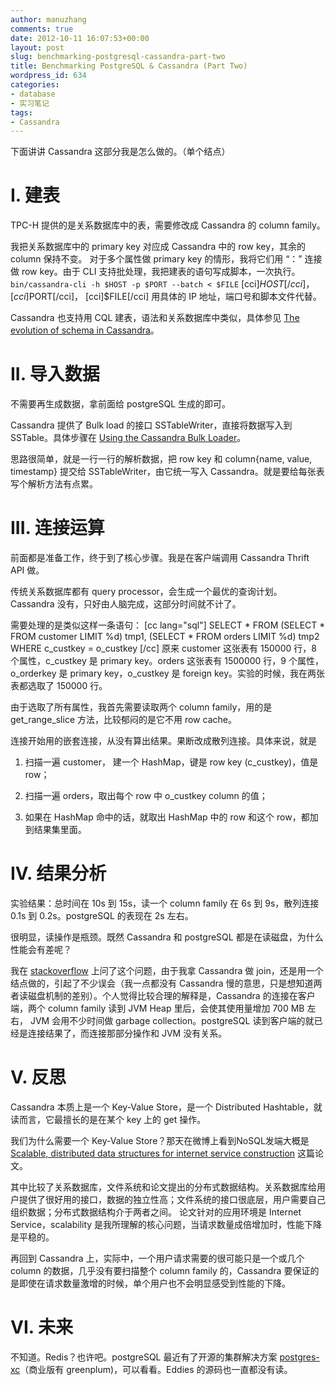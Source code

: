 ```yaml
---
author: manuzhang
comments: true
date: 2012-10-11 16:07:53+00:00
layout: post
slug: benchmarking-postgresql-cassandra-part-two
title: Benchmarking PostgreSQL & Cassandra (Part Two)
wordpress_id: 634
categories:
- database
- 实习笔记
tags:
- Cassandra
---
```


下面讲讲 Cassandra 这部分我是怎么做的。（单个结点）


# I. 建表


TPC-H 提供的是关系数据库中的表，需要修改成 Cassandra 的 column family。

我把关系数据库中的 primary key 对应成 Cassandra 中的 row key，其余的 column 保持不变。 对于多个属性做 primary key 的情形，我将它们用 “：” 连接做 row key。由于 CLI 支持批处理，我把建表的语句写成脚本，一次执行。
` bin/cassandra-cli -h $HOST -p $PORT --batch < $FILE `
[cci]$HOST[/cci]， [cci]$PORT[/cci]， [cci]$FILE[/cci] 用具体的 IP 地址，端口号和脚本文件代替。

Cassandra 也支持用 CQL 建表，语法和关系数据库中类似，具体参见 [The evolution of schema in Cassandra](http://www.datastax.com/dev/blog/schema-in-cassandra-1-1)。

<!-- more -->


# II. 导入数据


不需要再生成数据，拿前面给 postgreSQL 生成的即可。

Cassandra 提供了 Bulk load 的接口 SSTableWriter，直接将数据写入到 SSTable。具体步骤在 [Using the Cassandra Bulk Loader](http://www.datastax.com/dev/blog/bulk-loading)。

思路很简单，就是一行一行的解析数据，把 row key 和 column{name, value, timestamp} 提交给 SSTableWriter，由它统一写入 Cassandra。就是要给每张表写个解析方法有点累。


# III. 连接运算


前面都是准备工作，终于到了核心步骤。我是在客户端调用 Cassandra Thrift API 做。

传统关系数据库都有 query processor，会生成一个最优的查询计划。Cassandra 没有，只好由人脑完成，这部分时间就不计了。

需要处理的是类似这样一条语句：
[cc lang="sql"] 
SELECT * FROM 
(SELECT * FROM customer LIMIT %d) tmp1, 
(SELECT * FROM orders LIMIT %d) tmp2 
WHERE c_custkey = o_custkey 
[/cc]
原来 customer 这张表有 150000 行，8 个属性，c_custkey 是 primary key。orders 这张表有 1500000 行，9 个属性，o_orderkey 是 primary key，o_custkey 是 foreign key。实验的时候，我在两张表都选取了 150000 行。

由于选取了所有属性，我首先需要读取两个 column family，用的是 get_range_slice 方法，比较郁闷的是它不用 row cache。

连接开始用的嵌套连接，从没有算出结果。果断改成散列连接。具体来说，就是



	
  1. 扫描一遍 customer， 建一个 HashMap，键是 row key (c_custkey)，值是 row；

	
  2. 扫描一遍 orders，取出每个 row 中 o_custkey column 的值；

	
  3. 如果在 HashMap 命中的话，就取出 HashMap 中的 row 和这个 row，都加到结果集里面。




# IV. 结果分析


实验结果：总时间在 10s 到 15s，读一个 column family 在 6s 到 9s，散列连接 0.1s 到 0.2s。postgreSQL 的表现在 2s 左右。

很明显，读操作是瓶颈。既然 Cassandra 和 postgreSQL 都是在读磁盘，为什么性能会有差呢？

我在 [stackoverflow](http://stackoverflow.com/questions/12616699/how-cassandra-deals-with-disk-io/12646055#comment17358380_12646055) 上问了这个问题，由于我拿 Cassandra 做 join，还是用一个结点做的，引起了不少误会（我一点都没有 Cassandra 慢的意思，只是想知道两者读磁盘机制的差别）。个人觉得比较合理的解释是，Cassandra 的连接在客户端，两个 column family 读到 JVM Heap 里后，会使其使用量增加 700 MB 左右， JVM 会用不少时间做 garbage collection。postgreSQL 读到客户端的就已经是连接结果了，而连接那部分操作和 JVM 没有关系。


# V. 反思


Cassandra 本质上是一个 Key-Value Store，是一个 Distributed Hashtable，就读而言，它最擅长的是在某个 key 上的 get 操作。

我们为什么需要一个 Key-Value Store？那天在微博上看到NoSQL发端大概是 [Scalable, distributed data structures for internet service construction](http://dl.acm.org/citation.cfm?id=1251251) 这篇论文。

其中比较了关系数据库，文件系统和论文提出的分布式数据结构。关系数据库给用户提供了很好用的接口，数据的独立性高；文件系统的接口很底层，用户需要自己组织数据；分布式数据结构介于两者之间。 论文针对的应用环境是 Internet Service，scalability 是我所理解的核心问题，当请求数量成倍增加时，性能下降是平稳的。

再回到 Cassandra 上，实际中，一个用户请求需要的很可能只是一个或几个 column 的数据，几乎没有要扫描整个 column family 的，Cassandra 要保证的是即使在请求数量激增的时候，单个用户也不会明显感受到性能的下降。


# VI. 未来


不知道。Redis？也许吧。postgreSQL 最近有了开源的集群解决方案 [postgres-xc](http://postgres-xc.sourceforge.net/)（商业版有 greenplum)，可以看看。Eddies 的源码也一直都没有读。


